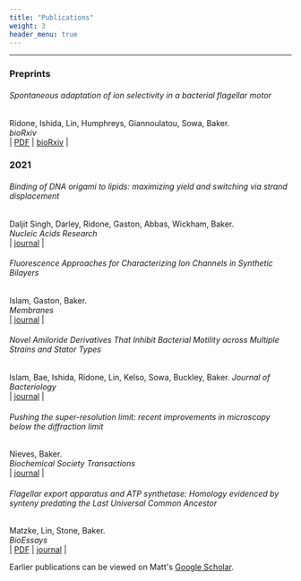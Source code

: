 ```yaml
---
title: "Publications"
weight: 3
header_menu: true
---
```

---
### Preprints

###### Spontaneous adaptation of ion selectivity in a bacterial flagellar motor
Ridone, Ishida, Lin, Humphreys, Giannoulatou, Sowa, Baker.  
*bioRxiv*  
| [PDF](https://www.biorxiv.org/content/10.1101/2021.01.26.427765v3.full.pdf)
| [bioRxiv](https://www.biorxiv.org/content/10.1101/2021.01.26.427765v3) |

### 2021

###### Binding of DNA origami to lipids: maximizing yield and switching via strand displacement
Daljit Singh, Darley, Ridone, Gaston, Abbas, Wickham, Baker.  
*Nucleic Acids Research*  
| [journal](https://academic.oup.com/nar/article/49/19/10835/6382389?login=true) |

###### Fluorescence Approaches for Characterizing Ion Channels in Synthetic Bilayers 
Islam, Gaston, Baker.  
*Membranes*  
| [journal](https://www.mdpi.com/2077-0375/11/11/857) |

###### Novel Amiloride Derivatives That Inhibit Bacterial Motility across Multiple Strains and Stator Types
Islam, Bae, Ishida, Ridone, Lin, Kelso, Sowa, Buckley, Baker.
*Journal of Bacteriology*  
| [journal](https://journals.asm.org/doi/10.1128/JB.00367-21?url_ver=Z39.88-2003&rfr_id=ori:rid:crossref.org&rfr_dat=cr_pub%20%200pubmed) |

###### Pushing the super-resolution limit: recent improvements in microscopy below the diffraction limit
Nieves, Baker.  
*Biochemical Society Transactions*  
| [journal](https://portlandpress.com/biochemsoctrans/article-abstract/49/1/431/227879/Pushing-the-super-resolution-limit-recent) |

###### Flagellar export apparatus and ATP synthetase: Homology evidenced by synteny predating the Last Universal Common Ancestor
Matzke, Lin, Stone, Baker.  
*BioEssays*  
| [PDF](https://onlinelibrary.wiley.com/doi/epdf/10.1002/bies.202100004)
| [journal](https://onlinelibrary.wiley.com/doi/abs/10.1002/bies.202100004) |

Earlier publications can be viewed on Matt's [Google Scholar](https://scholar.google.com.au/citations?hl=en&user=CAkKpjwAAAAJ&view_op=list_works&sortby=pubdate).